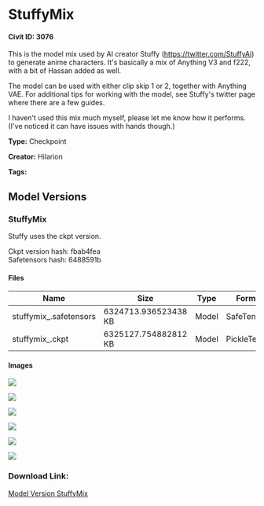 # StuffyMix

#### Civit ID: 3076

<p>This is the model mix used by AI creator Stuffy (<a target="_blank" rel="ugc" href="https://twitter.com/StuffyAi">https://twitter.com/StuffyAi</a>) to generate anime characters. It's basically a mix of Anything V3 and f222, with a bit of Hassan added as well.</p><p></p><p>The model can be used with either clip skip 1 or 2, together with Anything VAE. For additional tips for working with the model, see Stuffy's twitter page where there are a few guides.</p><p></p><p>I haven't used this mix much myself, please let me know how it performs. (I've noticed it can have issues with hands though.)</p>

**Type:** Checkpoint

**Creator:** Hilarion

**Tags:** 

## Model Versions

### StuffyMix

<p>Stuffy uses the ckpt version.</p><p>Ckpt version hash: fbab4fea<br />Safetensors hash: 6488591b</p>

#### Files

| Name | Size | Type | Format | Download Url | AutoV1 | AutoV2 | SHA256 | CRC32 | BLAKE3 |
| --- | --- | --- | --- | --- | --- | --- | --- | --- | --- |
| stuffymix_.safetensors | 6324713.936523438 KB | Model | SafeTensor | https://civitai.com/api/download/models/3376 | 6488591B | DD851E0F41 | DD851E0F41C42C1DA346E6C8795F4BF3A630C432E49C397D0FA35076F14F7CBD | 1688EEBF | 1261C2E2C379603FE835B59FCE14C20744F602885656E5272FF2A04532511F61 |
| stuffymix_.ckpt | 6325127.754882812 KB | Model | PickleTensor | https://civitai.com/api/download/models/3376?type=Model&format=PickleTensor&size=full&fp=fp16 | FBAB4FEA | 80D0120000 | 80D0120000B79F13262BDADFC9D28CFC65AED3A8D2ABF88985831B19E01F4459 | 9377D14C | EBC7964DFDE04524E599C49DC84CBD25050725424D9E538906A5FB13125888D4 |

#### Images

<p><img src="https://image.civitai.com/xG1nkqKTMzGDvpLrqFT7WA/1aff0687-3a69-40dc-d216-ff9b0f060700/width=450/22648.jpeg" /></p>

<p><img src="https://image.civitai.com/xG1nkqKTMzGDvpLrqFT7WA/34ec8f66-78cd-445d-bc2c-a22f9fc81b00/width=450/22647.jpeg" /></p>

<p><img src="https://image.civitai.com/xG1nkqKTMzGDvpLrqFT7WA/a8ae32b8-82ea-4fb9-688a-8130c2737700/width=450/22646.jpeg" /></p>

<p><img src="https://image.civitai.com/xG1nkqKTMzGDvpLrqFT7WA/a2343926-fd4c-4eac-53ff-eece79494b00/width=450/22645.jpeg" /></p>

<p><img src="https://image.civitai.com/xG1nkqKTMzGDvpLrqFT7WA/995aa3b7-0d12-4dc0-fc2a-60ae11b54300/width=450/22644.jpeg" /></p>

<p><img src="https://image.civitai.com/xG1nkqKTMzGDvpLrqFT7WA/9f0e954a-c0b9-4dda-565e-b3f27c5e0d00/width=450/22643.jpeg" /></p>

### Download Link:

[Model Version StuffyMix](https://civitai.com/api/download/models/3376)


